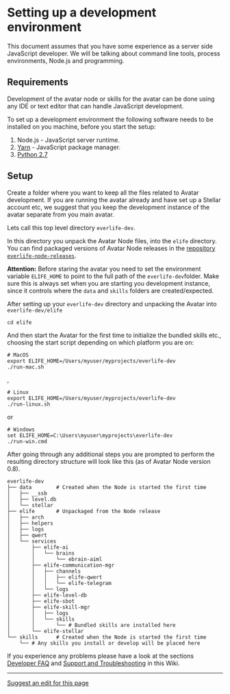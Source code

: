 # Setting up a development environment

This document assumes that you have some experience as a server side JavaScript developer. We will be talking about command line tools, process environments, Node.js and programming.  

## Requirements

Development of the avatar node or skills for the avatar can be done using any IDE or text editor that can handle JavaScript development. 


To set up a development environment the following software needs to be installed on you machine, before you start the setup:

1. Node.js - JavaScript server runtime. 
2. [Yarn](https://yarnpkg.com/) - JavaScript package manager.
3. [Python 2.7](https://www.python.org/)

## Setup

Create a folder where you want to keep all the files related to Avatar development. If you are running the avatar already and have set up a Stellar account etc, we suggest that you keep the development instance of the avatar separate from you main avatar.

Lets call this top level directory `everlife-dev`.

In this directory you unpack the Avatar Node files, into the `elife` directory. You can find packaged versions of Avatar Node releases in the [repository `everlife-node-releases`](https://github.com/everlifeai/everlife-node-releases).

**Attention:** Before staring the avatar you need to set the environment variable `ELIFE_HOME` to point to the full path of the `everlife-dev`folder. Make sure this is always set when you are starting you development instance, since it controls where the `data` and `skills` folders are created/expected.

After setting up your `everlife-dev` directory and unpacking the Avatar into `everlife-dev/elife`

    cd elife
    
And then start the Avatar for the first time to initialize the bundled skills etc., choosing the start script depending on which platform you are on:

    # MacOS
    export ELIFE_HOME=/Users/myuser/myprojects/everlife-dev
    ./run-mac.sh

,

    # Linux
    export ELIFE_HOME=/Users/myuser/myprojects/everlife-dev
    ./run-linux.sh
    
or

    # Windows
    set ELIFE_HOME=C:\Users\myuser\myprojects\everlife-dev
    ./run-win.cmd
    

After going through any additional steps you are prompted to perform the resulting directory structure will look like this (as of Avatar Node version 0.8).

    everlife-dev
    ├── data        # Created when the Node is started the first time
    │   ├── __ssb
    │   ├── level.db
    │   └── stellar
    ├── elife       # Unpackaged from the Node release 
    │   ├── arch
    │   ├── helpers
    │   ├── logs
    │   ├── qwert
    │   └── services
    │       ├── elife-ai
    │       │   └── brains
    │       │       └── ebrain-aiml
    │       ├── elife-communication-mgr
    │       │   ├── channels
    │       │   │   ├── elife-qwert
    │       │   │   └── elife-telegram
    │       │   └── logs
    │       ├── elife-level-db
    │       ├── elife-sbot
    │       ├── elife-skill-mgr
    │       │   ├── logs
    │       │   └── skills              
    │       │       └── # Bundled skills are installed here
    │       └── elife-stellar
    └── skills      # Created when the Node is started the first time
        └── # Any skills you install or develop will be placed here
     
If you experience any problems please have a look at the sections [Developer FAQ](dev-faq.md) and [Support and Troubleshooting](dev-support.md) in this Wiki.

- - - -
[Suggest an edit for this page](https://github.com/everlifeai/everlifeai.github.io/edit/master/docs/developer-resources/getting-started/dev-setup.md)
